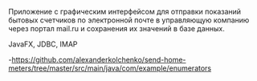 Приложение с графическим интерфейсом для отправки показаний бытовых счетчиков по электронной почте 
в управляющую компанию через портал mail.ru и сохранения их значений в базе данных.

JavaFX, JDBC, IMAP

-https://github.com/alexanderkolchenko/send-home-meters/tree/master/src/main/java/com/example/enumerators
